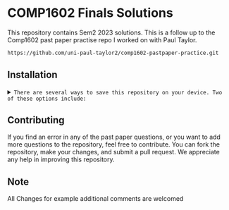 # COMP1602 Finals Solutions
This repository contains Sem2 2023 solutions. This is a follow up to the Comp1602 past paper practise repo I worked on with Paul Taylor.
```sh
https://github.com/uni-paul-taylor2/comp1602-pastpaper-practice.git
```

## Installation
<details>
<summary>
  <code>There are several ways to save this repository on your device. Two of these options include:</code>
</summary>

- [Downloading repository as ZIP](link here)
- Running the following command in a terminal, provided the [GitHub CLI](https://cli.github.com/) has been previously installed:
```sh
git clone https://github.com/
```
</details>

## Contributing
If you find an error in any of the past paper questions, or you want to add more questions to the repository, feel free to contribute. You can fork the repository, make your changes, and submit a pull request. We appreciate any help in improving this repository.

## Note
All Changes for example additional comments are welcomed<br>

